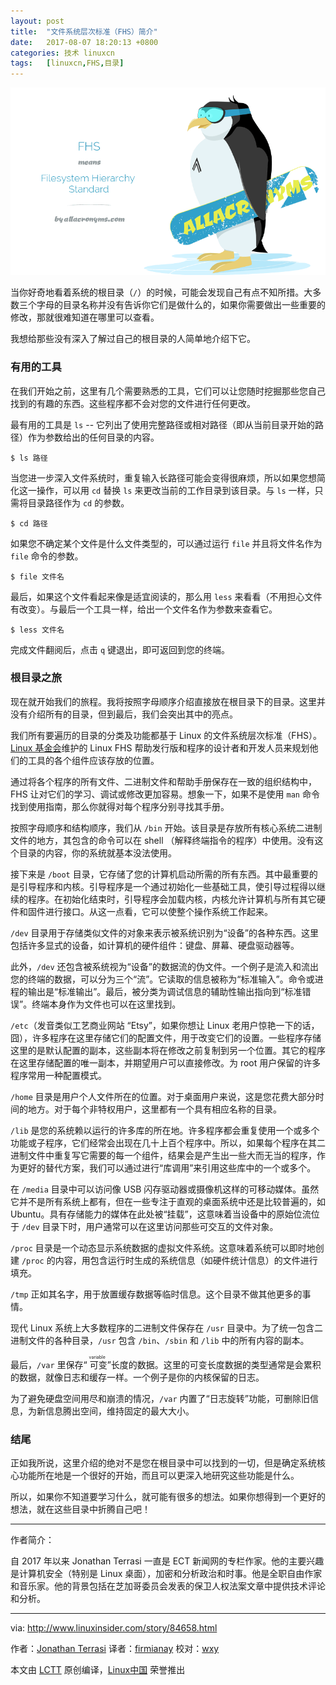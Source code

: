 ```yaml
---
layout: post
title:	"文件系统层次标准（FHS）简介"
date:	2017-08-07 18:20:13 +0800 
categories:	技术 linuxcn 
tags:	[linuxcn,FHS,目录]
---
```



![](/Asserts/Images/album/201708/07/181940upuau3d3uj5mj35u.png)


当你好奇地看着系统的根目录（`/`）的时候，可能会发现自己有点不知所措。大多数三个字母的目录名称并没有告诉你它们是做什么的，如果你需要做出一些重要的修改，那就很难知道在哪里可以查看。


我想给那些没有深入了解过自己的根目录的人简单地介绍下它。


### 有用的工具


在我们开始之前，这里有几个需要熟悉的工具，它们可以让您随时挖掘那些您自己找到的有趣的东西。这些程序都不会对您的文件进行任何更改。


最有用的工具是 `ls` -- 它列出了使用完整路径或相对路径（即从当前目录开始的路径）作为参数给出的任何目录的内容。



```
$ ls 路径

```

当您进一步深入文件系统时，重复输入长路径可能会变得很麻烦，所以如果您想简化这一操作，可以用 `cd` 替换 `ls` 来更改当前的工作目录到该目录。与 `ls` 一样，只需将目录路径作为 `cd` 的参数。



```
$ cd 路径

```

如果您不确定某个文件是什么文件类型的，可以通过运行 `file` 并且将文件名作为 `file` 命令的参数。



```
$ file 文件名

```

最后，如果这个文件看起来像是适宜阅读的，那么用 `less` 来看看（不用担心文件有改变）。与最后一个工具一样，给出一个文件名作为参数来查看它。



```
$ less 文件名

```

完成文件翻阅后，点击 `q` 键退出，即可返回到您的终端。


### 根目录之旅


现在就开始我们的旅程。我将按照字母顺序介绍直接放在根目录下的目录。这里并没有介绍所有的目录，但到最后，我们会突出其中的亮点。


我们所有要遍历的目录的分类及功能都基于 Linux 的文件系统层次标准（FHS）。[Linux 基金会](http://www.linuxfoundation.org/)维护的 Linux FHS 帮助发行版和程序的设计者和开发人员来规划他们的工具的各个组件应该存放的位置。


通过将各个程序的所有文件、二进制文件和帮助手册保存在一致的组织结构中，FHS 让对它们的学习、调试或修改更加容易。想象一下，如果不是使用 `man` 命令找到使用指南，那么你就得对每个程序分别寻找其手册。


按照字母顺序和结构顺序，我们从 `/bin` 开始。该目录是存放所有核心系统二进制文件的地方，其包含的命令可以在 shell （解释终端指令的程序）中使用。没有这个目录的内容，你的系统就基本没法使用。


接下来是 `/boot` 目录，它存储了您的计算机启动所需的所有东西。其中最重要的是引导程序和内核。引导程序是一个通过初始化一些基础工具，使引导过程得以继续的程序。在初始化结束时，引导程序会加载内核，内核允许计算机与所有其它硬件和固件进行接口。从这一点看，它可以使整个操作系统工作起来。


`/dev` 目录用于存储类似文件的对象来表示被系统识别为“设备”的各种东西。这里包括许多显式的设备，如计算机的硬件组件：键盘、屏幕、硬盘驱动器等。


此外，`/dev` 还包含被系统视为“设备”的数据流的伪文件。一个例子是流入和流出您的终端的数据，可以分为三个“流”。它读取的信息被称为“标准输入”。命令或进程的输出是“标准输出”。最后，被分类为调试信息的辅助性输出指向到“标准错误”。终端本身作为文件也可以在这里找到。


`/etc`（发音类似工艺商业网站 “Etsy”，如果你想让 Linux 老用户惊艳一下的话，囧），许多程序在这里存储它们的配置文件，用于改变它们的设置。一些程序存储这里的是默认配置的副本，这些副本将在修改之前复制到另一个位置。其它的程序在这里存储配置的唯一副本，并期望用户可以直接修改。为 root 用户保留的许多程序常用一种配置模式。


`/home` 目录是用户个人文件所在的位置。对于桌面用户来说，这是您花费大部分时间的地方。对于每个非特权用户，这里都有一个具有相应名称的目录。


`/lib` 是您的系统赖以运行的许多库的所在地。许多程序都会重复使用一个或多个功能或子程序，它们经常会出现在几十上百个程序中。所以，如果每个程序在其二进制文件中重复写它需要的每一个组件，结果会是产生出一些大而无当的程序，作为更好的替代方案，我们可以通过进行“库调用”来引用这些库中的一个或多个。


在 `/media` 目录中可以访问像 USB 闪存驱动器或摄像机这样的可移动媒体。虽然它并不是所有系统上都有，但在一些专注于直观的桌面系统中还是比较普遍的，如 Ubuntu。具有存储能力的媒体在此处被“挂载”，这意味着当设备中的原始位流位于 `/dev` 目录下时，用户通常可以在这里访问那些可交互的文件对象。


`/proc` 目录是一个动态显示系统数据的虚拟文件系统。这意味着系统可以即时地创建 `/proc` 的内容，用包含运行时生成的系统信息（如硬件统计信息）的文件进行填充。


`/tmp` 正如其名字，用于放置缓存数据等临时信息。这个目录不做其他更多的事情。


现代 Linux 系统上大多数程序的二进制文件保存在 `/usr` 目录中。为了统一包含二进制文件的各种目录，`/usr` 包含 `/bin`、`/sbin` 和 `/lib` 中的所有内容的副本。


最后，`/var` 里保存“<ruby> 可变 <rt>  variable </rt></ruby>”长度的数据。这里的可变长度数据的类型通常是会累积的数据，就像日志和缓存一样。一个例子是你的内核保留的日志。


为了避免硬盘空间用尽和崩溃的情况，`/var` 内置了“日志旋转”功能，可删除旧信息，为新信息腾出空间，维持固定的最大大小。


### 结尾


正如我所说，这里介绍的绝对不是您在根目录中可以找到的一切，但是确定系统核心功能所在地是一个很好的开始，而且可以更深入地研究这些功能是什么。


所以，如果你不知道要学习什么，就可能有很多的想法。如果你想得到一个更好的想法，就在这些目录中折腾自己吧！




---


作者简介：


自 2017 年以来 Jonathan Terrasi 一直是 ECT 新闻网的专栏作家。他的主要兴趣是计算机安全（特别是 Linux 桌面），加密和分析政治和时事。他是全职自由作家和音乐家。他的背景包括在芝加哥委员会发表的保卫人权法案文章中提供技术评论和分析。




---


via: <http://www.linuxinsider.com/story/84658.html>


作者：[Jonathan Terrasi](http://www.linuxinsider.com/perl/mailit/?id=84658) 译者：[firmianay](https://github.com/firmianay) 校对：[wxy](https://github.com/wxy)


本文由 [LCTT](https://github.com/LCTT/TranslateProject) 原创编译，[Linux中国](https://linux.cn/) 荣誉推出
